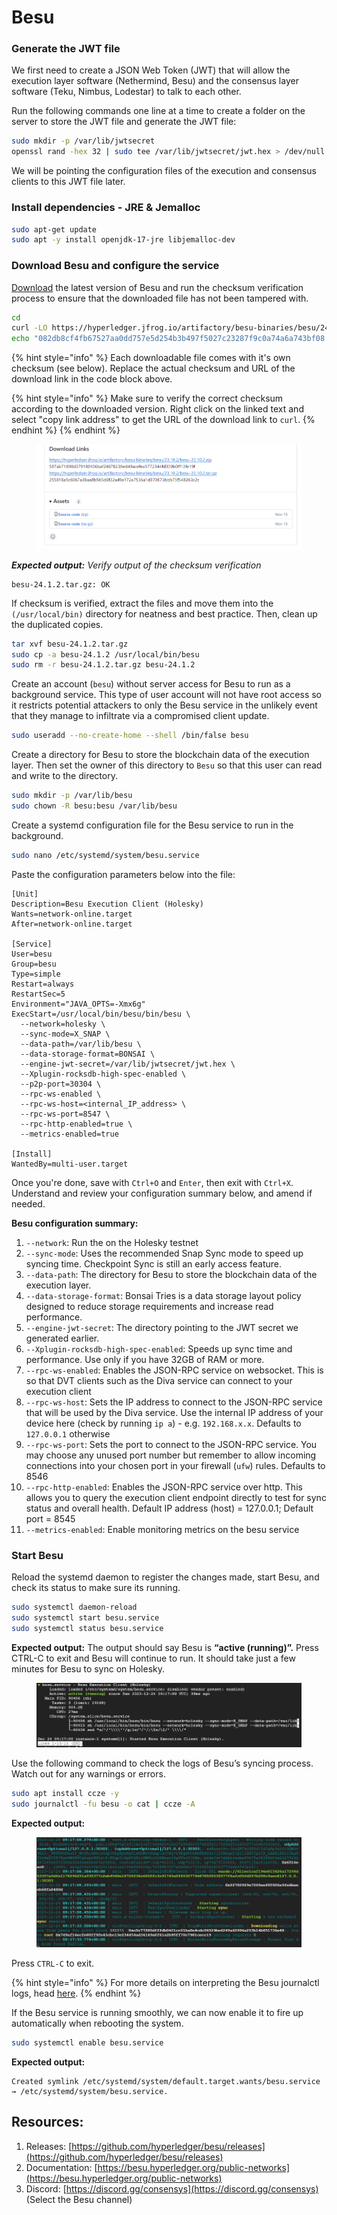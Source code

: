 # Besu

### Generate the JWT file

We first need to create a JSON Web Token (JWT) that will allow the execution layer software (Nethermind, Besu) and the consensus layer software (Teku, Nimbus, Lodestar) to talk to each other.

Run the following commands one line at a time to create a folder on the server to store the JWT file and generate the JWT file:

```bash
sudo mkdir -p /var/lib/jwtsecret
openssl rand -hex 32 | sudo tee /var/lib/jwtsecret/jwt.hex > /dev/null
```

We will be pointing the configuration files of the execution and consensus clients to this JWT file later.

### Install dependencies - JRE & Jemalloc

```bash
sudo apt-get update
sudo apt -y install openjdk-17-jre libjemalloc-dev
```

### Download Besu and configure the service

[Download](https://github.com/hyperledger/besu/releases) the latest version of Besu and run the checksum verification process to ensure that the downloaded file has not been tampered with.

```bash
cd
curl -LO https://hyperledger.jfrog.io/artifactory/besu-binaries/besu/24.1.2/besu-24.1.2.tar.gz
echo "082db8cf4fb67527aa0dd757e5d254b3b497f5027c23287f9c0a74a6a743bf08 besu-24.1.2.tar.gz" | sha256sum --check
```

{% hint style="info" %}
Each downloadable file comes with it's own checksum (see below). Replace the actual checksum and URL of the download link in the code block above.

{% hint style="info" %}
Make sure to verify the correct checksum according to the downloaded version. Right click on the linked text and select "copy link address" to get the URL of the download link to `curl`.
{% endhint %}
{% endhint %}

<figure><img src="../../.gitbook/assets/image (137).png" alt=""><figcaption></figcaption></figure>

_**Expected output:** Verify output of the checksum verification_

```
besu-24.1.2.tar.gz: OK
```

If checksum is verified, extract the files and move them into the `(/usr/local/bin)` directory for neatness and best practice. Then, clean up the duplicated copies.

```bash
tar xvf besu-24.1.2.tar.gz
sudo cp -a besu-24.1.2 /usr/local/bin/besu
sudo rm -r besu-24.1.2.tar.gz besu-24.1.2
```

Create an account (`besu`) without server access for Besu to run as a background service. This type of user account will not have root access so it restricts potential attackers to only the Besu service in the unlikely event that they manage to infiltrate via a compromised client update.

```bash
sudo useradd --no-create-home --shell /bin/false besu
```

Create a directory for Besu to store the blockchain data of the execution layer. Then set the owner of this directory to `Besu` so that this user can read and write to the directory.

```bash
sudo mkdir -p /var/lib/besu
sudo chown -R besu:besu /var/lib/besu
```

Create a systemd configuration file for the Besu service to run in the background.

```bash
sudo nano /etc/systemd/system/besu.service
```

Paste the configuration parameters below into the file:

```
[Unit]
Description=Besu Execution Client (Holesky)
Wants=network-online.target
After=network-online.target

[Service]
User=besu
Group=besu
Type=simple
Restart=always
RestartSec=5
Environment="JAVA_OPTS=-Xmx6g"
ExecStart=/usr/local/bin/besu/bin/besu \
  --network=holesky \
  --sync-mode=X_SNAP \
  --data-path=/var/lib/besu \
  --data-storage-format=BONSAI \
  --engine-jwt-secret=/var/lib/jwtsecret/jwt.hex \
  --Xplugin-rocksdb-high-spec-enabled \
  --p2p-port=30304 \
  --rpc-ws-enabled \
  --rpc-ws-host=<internal_IP_address> \
  --rpc-ws-port=8547 \
  --rpc-http-enabled=true \
  --metrics-enabled=true
  
[Install]
WantedBy=multi-user.target
```

Once you're done, save with `Ctrl+O` and `Enter`, then exit with `Ctrl+X`. Understand and review your configuration summary below, and amend if needed.

**Besu configuration summary:**

1. `--network`: Run the on the Holesky testnet
2. `--sync-mode`: Uses the recommended Snap Sync mode to speed up syncing time. Checkpoint Sync is still an early access feature.
3. `--data-path`: The directory for Besu to store the blockchain data of the execution layer.
4. `--data-storage-format`: Bonsai Tries is a data storage layout policy designed to reduce storage requirements and increase read performance.
5. `--engine-jwt-secret`: The directory pointing to the JWT secret we generated earlier.
6. `--Xplugin-rocksdb-high-spec-enabled`: Speeds up sync time and performance. Use only if you have 32GB of RAM or more.
7. `--rpc-ws-enabled`: Enables the JSON-RPC service on websocket. This is so that DVT clients such as the Diva service can connect to your execution client &#x20;
8. `--rpc-ws-host`: Sets the IP address to connect to the JSON-RPC service that will be used by the Diva service. Use the internal IP address of your device here (check by running `ip a`) - e.g. `192.168.x.x`. Defaults to `127.0.0.1` otherwise
9. `--rpc-ws-port`: Sets the port to connect to the JSON-RPC service. You may choose any unused port number but remember to allow incoming connections into your chosen port in your firewall (`ufw`) rules. Defaults to 8546
10. `--rpc-http-enabled`: Enables the JSON-RPC service over http. This allows you to query the execution client endpoint directly to test for sync status and overall health. Default IP address (host) = 127.0.0.1; Default port = 8545
11. `--metrics-enabled`: Enable monitoring metrics on the besu service

### Start Besu

Reload the systemd daemon to register the changes made, start Besu, and check its status to make sure its running.

```bash
sudo systemctl daemon-reload
sudo systemctl start besu.service
sudo systemctl status besu.service
```

**Expected output:** The output should say Besu is **“active (running)”.** Press CTRL-C to exit and Besu will continue to run. It should take just a few minutes for Besu to sync on Holesky.

<figure><img src="../../.gitbook/assets/image (4).png" alt=""><figcaption></figcaption></figure>

Use the following command to check the logs of Besu’s syncing process. Watch out for any warnings or errors.

```bash
sudo apt install ccze -y
sudo journalctl -fu besu -o cat | ccze -A
```

**Expected output:**

<figure><img src="../../.gitbook/assets/image (5).png" alt=""><figcaption></figcaption></figure>

Press `CTRL-C` to exit.

{% hint style="info" %}
For more details on interpreting the Besu journalctl logs, head [here](https://besu.hyperledger.org/23.4.0/public-networks/concepts/events-and-logs).
{% endhint %}

If the Besu service is running smoothly, we can now enable it to fire up automatically when rebooting the system.

```bash
sudo systemctl enable besu.service
```

**Expected output:**

```
Created symlink /etc/systemd/system/default.target.wants/besu.service → /etc/systemd/system/besu.service.
```

## Resources:

1. Releases: [https://github.com/hyperledger/besu/releases](https://github.com/hyperledger/besu/releases)
2. Documentation: [https://besu.hyperledger.org/public-networks](https://besu.hyperledger.org/public-networks)
3. Discord: [https://discord.gg/consensys](https://discord.gg/consensys) (Select the Besu channel)
